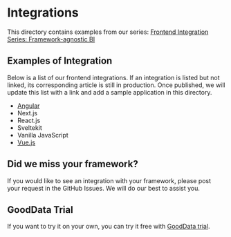 # Integrations

This directory contains examples from our series: [Frontend Integration Series: Framework-agnostic BI](https://www.gooddata.com/blog/frontend-integration-series-framework-agnostic-bi/)

## Examples of Integration

Below is a list of our frontend integrations. If an integration is listed but not linked, its corresponding article is still in production. Once published, we will update this list with a link and add a sample application in this directory.

- [Angular](https://www.gooddata.com/blog/frontend-integration-series-angular/)
- Next.js
- React.js
- Sveltekit
- Vanilla JavaScript
- [Vue.js](https://www.gooddata.com/blog/frontend-integration-series-vue-js/)

## Did we miss your framework?

If you would like to see an integration with your framework, please post your request in the GitHub Issues. We will do our best to assist you.

## GoodData Trial

If you want to try it on your own, you can try it free with [GoodData trial](https://www.gooddata.com/trial).